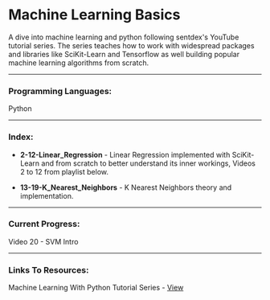 # Machine Learning Basics

A dive into machine learning and python following sentdex's YouTube tutorial series.
The series teaches how to work with widespread packages and libraries like SciKit-Learn and Tensorflow as well building popular machine learning algorithms from scratch.

- - - -

### Programming Languages: ###
Python

- - - -

### Index: ###
* **2-12-Linear_Regression** - Linear Regression implemented with SciKit-Learn and from scratch to better understand its inner
                        workings, Videos 2 to 12 from playlist below.

* **13-19-K_Nearest_Neighbors** - K Nearest Neighbors theory and implementation.

- - - -

### Current Progress: ###
Video 20 - SVM Intro

- - - -

### Links To Resources: ###

Machine Learning With Python Tutorial Series - [View](https://www.youtube.com/playlist?list=PLQVvvaa0QuDfKTOs3Keq_kaG2P55YRn5v)
